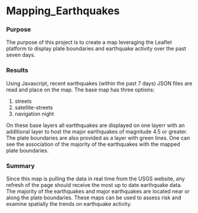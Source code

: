 # Mapping_Earthquakes

### Purpose
The purpose of this project is to create a map leveraging the Leaflet platform to display plate boundaries and earthquake activity over the past seven days.

### Results
Using Javascript, recent earthquakes (within the past 7 days) JSON files are read and place on the map.  The base map has three options:
1. streets
2. satellite-streets
3. navigation night

On these base layers all eartthquakes are displayed on one layerr with an additional layer to host the major earthquakes of magnitude 4.5 or greater.   The plate boundaries are also provided as a layer with green lines.  One can see the association of the majority of the earthquakes with the mapped plate boundaries.

### Summary
Since this map is pulling the data in real time from the USGS website, any refresh of the page should receive the most up to date earthquake data.  The majority of the earthquakes and major earthquakes are located near or along the plate boundaries.  These maps can be used to assess risk and examine spatially the trends on earthquake activity.